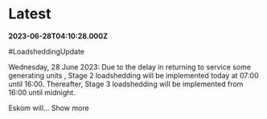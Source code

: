 # Latest

**2023-06-28T04:10:28.000Z**

\#LoadsheddingUpdate

Wednesday, 28 June 2023: Due to the delay in returning to service some generating units , Stage 2 loadshedding will be implemented  today at 07:00 until 16:00.   Thereafter, Stage 3 loadshedding will be implemented from 16:00 until midnight. 

Eskom will… Show more
